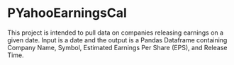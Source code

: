 # PYahooEarningsCal

This project is intended to pull data on companies releasing earnings on a given date. Input is a date and the output is a Pandas Dataframe containing Company Name, Symbol, Estimated Earnings Per Share (EPS), and Release Time.